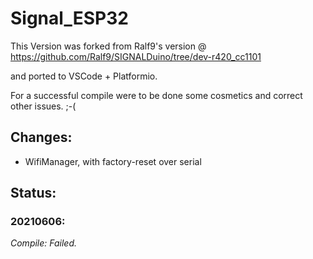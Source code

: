 # Signal_ESP32
This Version was forked from Ralf9's version @  https://github.com/Ralf9/SIGNALDuino/tree/dev-r420_cc1101 

and ported to VSCode + Platformio.

For a successful compile were to be done some cosmetics and correct other issues. ;-(

## Changes:
* WifiManager, with factory-reset over serial 

## Status:
### 20210606: ###
*Compile: Failed.*







